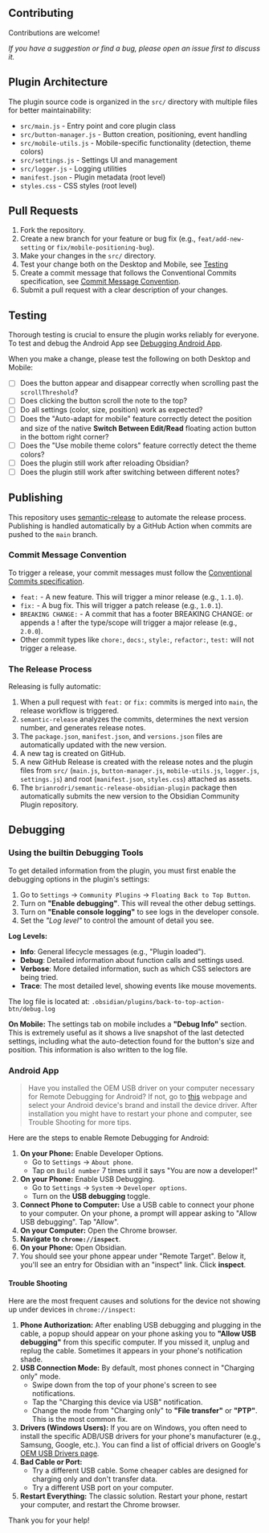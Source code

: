 ## Contributing

Contributions are welcome!

_If you have a suggestion or find a bug, please open an issue first to discuss it._

## Plugin Architecture

The plugin source code is organized in the `src/` directory with multiple files for better maintainability:

- `src/main.js` - Entry point and core plugin class
- `src/button-manager.js` - Button creation, positioning, event handling
- `src/mobile-utils.js` - Mobile-specific functionality (detection, theme colors)
- `src/settings.js` - Settings UI and management
- `src/logger.js` - Logging utilities
- `manifest.json` - Plugin metadata (root level)
- `styles.css` - CSS styles (root level)

## Pull Requests
1. Fork the repository.
2. Create a new branch for your feature or bug fix (e.g., `feat/add-new-setting` or `fix/mobile-positioning-bug`).
3. Make your changes in the `src/` directory.
4. Test your change both on the Desktop and Mobile, see [Testing](#testing)
5. Create a commit message that follows the Conventional Commits specification, see [Commit Message Convention](#commit-message-convention).
6. Submit a pull request with a clear description of your changes.

## Testing
Thorough testing is crucial to ensure the plugin works reliably for everyone. To test and debug the Android App see [Debugging Android App](#android-app).

When you make a change, please test the following on both Desktop and Mobile:

- [ ] Does the button appear and disappear correctly when scrolling past the `scrollThreshold`?
- [ ] Does clicking the button scroll the note to the top?
- [ ] Do all settings (color, size, position) work as expected?
- [ ] Does the "Auto-adapt for mobile" feature correctly detect the position and size of the native **Switch Between Edit/Read** floating action button in the bottom right corner?
- [ ] Does the "Use mobile theme colors" feature correctly detect the theme colors?
- [ ] Does the plugin still work after reloading Obsidian?
- [ ] Does the plugin still work after switching between different notes?

## Publishing
This repository uses [semantic-release](https://github.com/semantic-release/semantic-release) to automate the release process. Publishing is handled automatically by a GitHub Action when commits are pushed to the `main` branch.

### Commit Message Convention
To trigger a release, your commit messages must follow the [Conventional Commits specification](https://www.conventionalcommits.org/en/v1.0.0/).

- `feat:` - A new feature. This will trigger a minor release (e.g., `1.1.0`).
- `fix:` - A bug fix. This will trigger a patch release (e.g., `1.0.1`).
- `BREAKING CHANGE:` - A commit that has a footer BREAKING CHANGE: or appends a ! after the type/scope will trigger a major release (e.g., `2.0.0`).
- Other commit types like `chore:`, `docs:`, `style:`, `refactor:`, `test:` will not trigger a release.

### The Release Process
Releasing is fully automatic:
1. When a pull request with `feat:` or `fix:` commits is merged into `main`, the release workflow is triggered.
2. `semantic-release` analyzes the commits, determines the next version number, and generates release notes.
3. The `package.json`, `manifest.json`, and `versions.json` files are automatically updated with the new version.
4. A new tag is created on GitHub.
5. A new GitHub Release is created with the release notes and the plugin files from `src/` (`main.js`, `button-manager.js`, `mobile-utils.js`, `logger.js`, `settings.js`) and root (`manifest.json`, `styles.css`) attached as assets.
6. The `brianrodri/semantic-release-obsidian-plugin` package then automatically submits the new version to the Obsidian Community Plugin repository.

## Debugging

### Using the builtin Debugging Tools
To get detailed information from the plugin, you must first enable the debugging options in the plugin's settings:
1. Go to `Settings` -> `Community Plugins` -> `Floating Back to Top Button`.
2. Turn on **"Enable debugging"**. This will reveal the other debug settings.
3. Turn on **"Enable console logging"** to see logs in the developer console.
4. Set the *"Log level"* to control the amount of detail you see.

**Log Levels:**
- **Info**: General lifecycle messages (e.g., "Plugin loaded").
- **Debug**: Detailed information about function calls and settings used.
- **Verbose**: More detailed information, such as which CSS selectors are being tried.
- **Trace**: The most detailed level, showing events like mouse movements.

The log file is located at: `.obsidian/plugins/back-to-top-action-btn/debug.log`

**On Mobile:**
The settings tab on mobile includes a **"Debug Info"** section. This is extremely useful as it shows a live snapshot of the last detected settings, including what the auto-detection found for the button's size and position. This information is also written to the log file.

### Android App
> Have you installed the OEM USB driver on your computer necessary for Remote Debugging for Android? If not, go to [this](https://developer.android.com/studio/run/oem-usb) webpage and select your Android device's brand and install the device driver. After installation you might have to restart your phone and computer, see Trouble Shooting for more tips.

Here are the steps to enable Remote Debugging for Android:
1. **On your Phone:** Enable Developer Options.
    - Go to `Settings` -> `About phone`.
    - Tap on `Build number` 7 times until it says "You are now a developer!"
2. **On your Phone:** Enable USB Debugging.
    - Go to `Settings` -> `System` -> `Developer options`.
    - Turn on the **USB debugging** toggle.
3. **Connect Phone to Computer:** Use a USB cable to connect your phone to your computer. On your phone, a prompt will appear asking to "Allow USB debugging". Tap "Allow".
4. **On your Computer:** Open the Chrome browser.
5. **Navigate to `chrome://inspect`**.
6. **On your Phone:** Open Obsidian.
7. You should see your phone appear under "Remote Target". Below it, you'll see an entry for Obsidian with an "inspect" link. Click **inspect**.

#### Trouble Shooting
Here are the most frequent causes and solutions for the device not showing up under devices in `chrome://inspect`:
1. **Phone Authorization:** After enabling USB debugging and plugging in the cable, a popup should appear on your phone asking you to **"Allow USB debugging"** from this specific computer. If you missed it, unplug and replug the cable. Sometimes it appears in your phone's notification shade.
2. **USB Connection Mode:** By default, most phones connect in "Charging only" mode.
    - Swipe down from the top of your phone's screen to see notifications.
    - Tap the "Charging this device via USB" notification.
    - Change the mode from "Charging only" to **"File transfer"** or **"PTP"**. This is the most common fix.
3. **Drivers (Windows Users):** If you are on Windows, you often need to install the specific ADB/USB drivers for your phone's manufacturer (e.g., Samsung, Google, etc.). You can find a list of official drivers on Google's [OEM USB Drivers page](https://developer.android.com/studio/run/oem-usb).
4. **Bad Cable or Port:**
    - Try a different USB cable. Some cheaper cables are designed for charging only and don't transfer data.
    - Try a different USB port on your computer.
5. **Restart Everything:** The classic solution. Restart your phone, restart your computer, and restart the Chrome browser.

Thank you for your help!